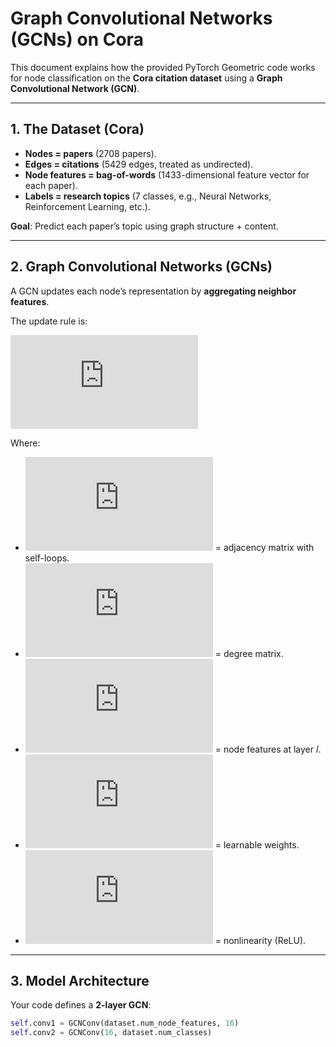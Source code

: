 # Graph Convolutional Networks (GCNs) on Cora

This document explains how the provided PyTorch Geometric code works for node classification on the **Cora citation dataset** using a **Graph Convolutional Network (GCN)**.

---

## 1. The Dataset (Cora)

- **Nodes = papers** (2708 papers).
- **Edges = citations** (5429 edges, treated as undirected).
- **Node features = bag-of-words** (1433-dimensional feature vector for each paper).
- **Labels = research topics** (7 classes, e.g., Neural Networks, Reinforcement Learning, etc.).

**Goal**: Predict each paper’s topic using graph structure + content.

---

## 2. Graph Convolutional Networks (GCNs)

A GCN updates each node’s representation by **aggregating neighbor features**.

The update rule is:

![GCN Update Rule](https://latex.codecogs.com/svg.latex?%5Cbg_white%20H%5E%7B(l%2B1)%7D%20%3D%20%5Csigma%5Cbig(%20%5Ctilde%7BD%7D%5E%7B-1/2%7D%20%5Ctilde%7BA%7D%20%5Ctilde%7BD%7D%5E%7B-1/2%7D%20H%5E%7B(l)%7D%20W%5E%7B(l)%7D%5Cbig))

Where:
- ![A](https://latex.codecogs.com/svg.latex?%5Cbg_white%20%5Ctilde%7BA%7D%20%3D%20A%2BI) = adjacency matrix with self-loops.
- ![D](https://latex.codecogs.com/svg.latex?%5Cbg_white%20%5Ctilde%7BD%7D) = degree matrix.
- ![H^(l)](https://latex.codecogs.com/svg.latex?%5Cbg_white%20H%5E%7B(l)%7D) = node features at layer *l*.
- ![W^(l)](https://latex.codecogs.com/svg.latex?%5Cbg_white%20W%5E%7B(l)%7D) = learnable weights.
- ![σ](https://latex.codecogs.com/svg.latex?%5Cbg_white%20%5Csigma) = nonlinearity (ReLU).

---

## 3. Model Architecture

Your code defines a **2-layer GCN**:

```python
self.conv1 = GCNConv(dataset.num_node_features, 16)
self.conv2 = GCNConv(16, dataset.num_classes)
